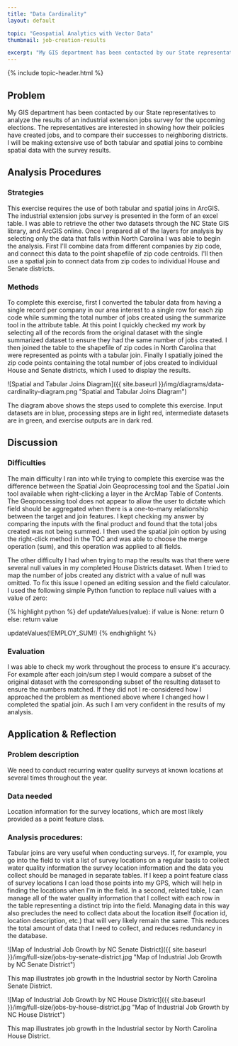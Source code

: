 ```yaml
---
title: "Data Cardinality"
layout: default

topic: "Geospatial Analytics with Vector Data"
thumbnail: job-creation-results

excerpt: "My GIS department has been contacted by our State representatives to analyze the results of an industrial extension jobs survey for the upcoming elections.  The representatives are interested in showing how their policies have created jobs, and to compare their successes to neighboring districts.  I will be making extensive use of both tabular and spatial joins to combine spatial data with the survey results."
---
```


{% include topic-header.html %}

## Problem

My GIS department has been contacted by our State representatives to analyze the results of an industrial extension jobs survey for the upcoming elections.  The representatives are interested in showing how their policies have created jobs, and to compare their successes to neighboring districts.  I will be making extensive use of both tabular and spatial joins to combine spatial data with the survey results.

## Analysis Procedures

### Strategies

This exercise requires the use of both tabular and spatial joins in ArcGIS.  The industrial extension jobs survey is presented in the form of an excel table.  I was able to retrieve the other two datasets through the NC State GIS library, and ArcGIS online.  Once I prepared all of the layers for analysis by selecting only the data that falls within North Carolina I was able to begin the analysis.  First I'll combine data from different companies by zip code, and connect this data to the point shapefile of zip code centroids.  I'll then use a spatial join to connect data from zip codes to individual House and Senate districts.

### Methods

To complete this exercise, first I converted the tabular data from having a single record per company in our area interest to a single row for each zip code while summing the total number of jobs created using the summarize tool in the attribute table.  At this point I quickly checked my work by selecting all of the records from the original dataset with the single summarized dataset to ensure they had the same number of jobs created.  I then joined the table to the shapefile of zip codes in North Carolina that were represented as points with a tabular join.  Finally I spatially joined the zip code points containing the total number of jobs created to individual House and Senate districts, which I used to display the results.

![Spatial and Tabular Joins Diagram]({{ site.baseurl }}/img/diagrams/data-cardinality-diagram.png "Spatial and Tabular Joins Diagram")

The diagram above shows the steps used to complete this exercise.  Input datasets are in blue, processing steps are in light red, intermediate datasets are in green, and exercise outputs are in dark red.

## Discussion

### Difficulties

The main difficulty I ran into while trying to complete this exercise was the difference between the Spatial Join Geoprocessing tool and the Spatial Join tool available when right-clicking a layer in the ArcMap Table of Contents.  The Geoprocessing tool does not appear to allow the user to dictate which field should be aggregated when there is a one-to-many relationship between the target and join features.  I kept checking my answer by comparing the inputs with the final product and found that the total jobs created was not being summed.  I then used the spatial join option by using the right-click method in the TOC and was able to choose the merge operation (sum), and this operation was applied to all fields.

The other difficulty I had when trying to map the results was that there were several null values in my completed House Districts dataset.  When I tried to map the number of jobs created any district with a value of null was omitted.  To fix this issue I opened an editing session and the field calculator.  I used the following simple Python function to replace null values with a value of zero:  

{% highlight python %}
def updateValues(value):
    if value is None:
        return 0
    else:
        return value

updateValues(!EMPLOY_SUM!)
{% endhighlight %}

### Evaluation

I was able to check my work throughout the process to ensure it's accuracy.  For example after each join/sum step I would compare a subset of the original dataset with the corresponding subset of the resulting dataset to ensure the numbers matched.  If they did not I re-considered how I approached the problem as mentioned above where I changed how I completed the spatial join.  As such I am very confident in the results of my analysis.

## Application & Reflection

### Problem description

We need to conduct recurring water quality surveys at known locations at several times throughout the year.

### Data needed

Location information for the survey locations, which are most likely provided as a point feature class.

### Analysis procedures:

Tabular joins are very useful when conducting surveys.  If, for example, you go into the field to visit a list of survey locations on a regular basis to collect water quality information the survey location information and the data you collect should be managed in separate tables.  If I keep a point feature class of survey locations I can load those points into my GPS, which will help in finding the locations when I'm in the field.  In a second, related table, I can manage all of the water quality information that I collect with each row in the table representing a distinct trip into the field.  Managing data in this way also precludes the need to collect data about the location itself (location id, location description, etc.) that will very likely remain the same.  This reduces the total amount of data that I need to collect, and reduces redundancy in the database.

![Map of Industrial Job Growth by NC Senate District]({{ site.baseurl }}/img/full-size/jobs-by-senate-district.jpg "Map of Industrial Job Growth by NC Senate District")

This map illustrates job growth in the Industrial sector by North Carolina Senate District.

![Map of Industrial Job Growth by NC House District]({{ site.baseurl }}/img/full-size/jobs-by-house-district.jpg "Map of Industrial Job Growth by NC House District")

This map illustrates job growth in the Industrial sector by North Carolina House District.